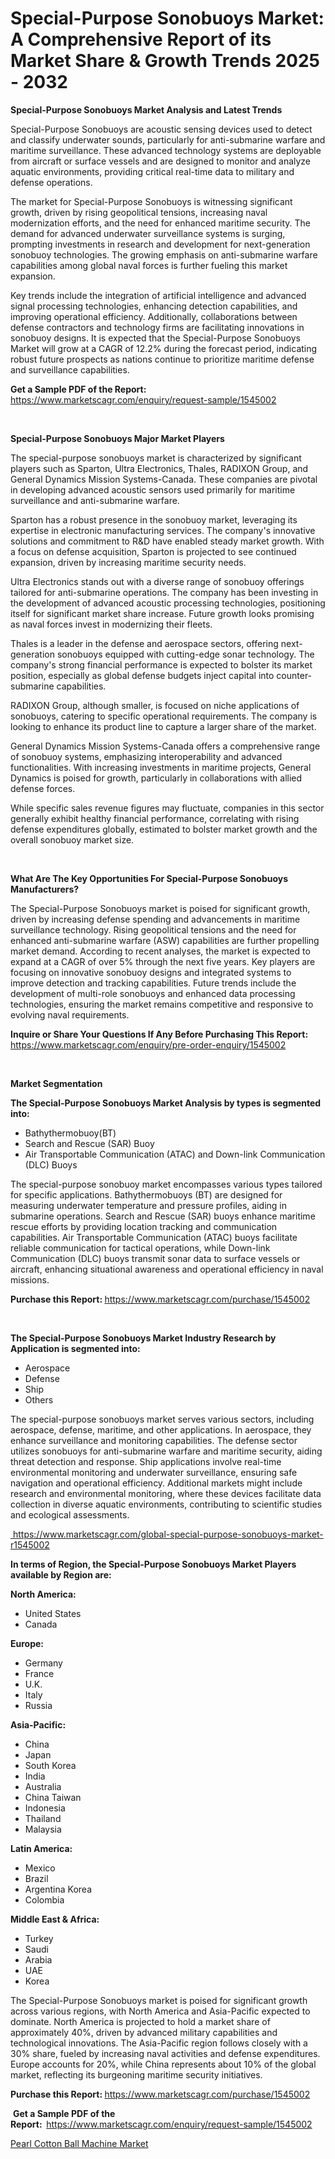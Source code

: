 <p><h1>Special-Purpose Sonobuoys Market: A Comprehensive Report of its Market Share & Growth Trends 2025 - 2032</h1></p><p><strong>Special-Purpose Sonobuoys Market Analysis and Latest Trends</strong></p>
<p><p>Special-Purpose Sonobuoys are acoustic sensing devices used to detect and classify underwater sounds, particularly for anti-submarine warfare and maritime surveillance. These advanced technology systems are deployable from aircraft or surface vessels and are designed to monitor and analyze aquatic environments, providing critical real-time data to military and defense operations.</p><p>The market for Special-Purpose Sonobuoys is witnessing significant growth, driven by rising geopolitical tensions, increasing naval modernization efforts, and the need for enhanced maritime security. The demand for advanced underwater surveillance systems is surging, prompting investments in research and development for next-generation sonobuoy technologies. The growing emphasis on anti-submarine warfare capabilities among global naval forces is further fueling this market expansion.</p><p>Key trends include the integration of artificial intelligence and advanced signal processing technologies, enhancing detection capabilities, and improving operational efficiency. Additionally, collaborations between defense contractors and technology firms are facilitating innovations in sonobuoy designs. It is expected that the Special-Purpose Sonobuoys Market will grow at a CAGR of 12.2% during the forecast period, indicating robust future prospects as nations continue to prioritize maritime defense and surveillance capabilities.</p></p>
<p><strong>Get a Sample PDF of the Report:&nbsp;</strong> <a href="https://www.marketscagr.com/enquiry/request-sample/1545002?utm_campaign=3168&utm_medium=2&utm_source=Github&utm_content=ia&utm_term=11042025&utm_id=special-purpose-sonobuoys">https://www.marketscagr.com/enquiry/request-sample/1545002</a></p>
<p>&nbsp;</p>
<p><strong>Special-Purpose Sonobuoys Major Market Players</strong></p>
<p><p>The special-purpose sonobuoys market is characterized by significant players such as Sparton, Ultra Electronics, Thales, RADIXON Group, and General Dynamics Mission Systems-Canada. These companies are pivotal in developing advanced acoustic sensors used primarily for maritime surveillance and anti-submarine warfare.</p><p>Sparton has a robust presence in the sonobuoy market, leveraging its expertise in electronic manufacturing services. The company's innovative solutions and commitment to R&D have enabled steady market growth. With a focus on defense acquisition, Sparton is projected to see continued expansion, driven by increasing maritime security needs.</p><p>Ultra Electronics stands out with a diverse range of sonobuoy offerings tailored for anti-submarine operations. The company has been investing in the development of advanced acoustic processing technologies, positioning itself for significant market share increase. Future growth looks promising as naval forces invest in modernizing their fleets.</p><p>Thales is a leader in the defense and aerospace sectors, offering next-generation sonobuoys equipped with cutting-edge sonar technology. The company's strong financial performance is expected to bolster its market position, especially as global defense budgets inject capital into counter-submarine capabilities.</p><p>RADIXON Group, although smaller, is focused on niche applications of sonobuoys, catering to specific operational requirements. The company is looking to enhance its product line to capture a larger share of the market.</p><p>General Dynamics Mission Systems-Canada offers a comprehensive range of sonobuoy systems, emphasizing interoperability and advanced functionalities. With increasing investments in maritime projects, General Dynamics is poised for growth, particularly in collaborations with allied defense forces.</p><p>While specific sales revenue figures may fluctuate, companies in this sector generally exhibit healthy financial performance, correlating with rising defense expenditures globally, estimated to bolster market growth and the overall sonobuoy market size.</p></p>
<p>&nbsp;</p>
<p><strong>What Are The Key Opportunities For Special-Purpose Sonobuoys Manufacturers?</strong></p>
<p><p>The Special-Purpose Sonobuoys market is poised for significant growth, driven by increasing defense spending and advancements in maritime surveillance technology. Rising geopolitical tensions and the need for enhanced anti-submarine warfare (ASW) capabilities are further propelling market demand. According to recent analyses, the market is expected to expand at a CAGR of over 5% through the next five years. Key players are focusing on innovative sonobuoy designs and integrated systems to improve detection and tracking capabilities. Future trends include the development of multi-role sonobuoys and enhanced data processing technologies, ensuring the market remains competitive and responsive to evolving naval requirements.</p></p>
<p><strong>Inquire or Share Your Questions If Any Before Purchasing This Report:</strong> <a href="https://www.marketscagr.com/enquiry/pre-order-enquiry/1545002?utm_campaign=3168&utm_medium=2&utm_source=Github&utm_content=ia&utm_term=11042025&utm_id=special-purpose-sonobuoys">https://www.marketscagr.com/enquiry/pre-order-enquiry/1545002</a></p>
<p>&nbsp;</p>
<p><strong>Market Segmentation</strong></p>
<p><strong>The Special-Purpose Sonobuoys Market Analysis by types is segmented into:</strong></p>
<p><ul><li>Bathythermobuoy(BT)</li><li>Search and Rescue (SAR) Buoy</li><li>Air Transportable Communication (ATAC) and Down-link Communication (DLC) Buoys</li></ul></p>
<p><p>The special-purpose sonobuoy market encompasses various types tailored for specific applications. Bathythermobuoys (BT) are designed for measuring underwater temperature and pressure profiles, aiding in submarine operations. Search and Rescue (SAR) buoys enhance maritime rescue efforts by providing location tracking and communication capabilities. Air Transportable Communication (ATAC) buoys facilitate reliable communication for tactical operations, while Down-link Communication (DLC) buoys transmit sonar data to surface vessels or aircraft, enhancing situational awareness and operational efficiency in naval missions.</p></p>
<p><strong>Purchase this Report:&nbsp;</strong><a href="https://www.marketscagr.com/purchase/1545002?utm_campaign=3168&utm_medium=2&utm_source=Github&utm_content=ia&utm_term=11042025&utm_id=special-purpose-sonobuoys">https://www.marketscagr.com/purchase/1545002</a></p>
<p>&nbsp;</p>
<p><strong>The Special-Purpose Sonobuoys Market Industry Research by Application is segmented into:</strong></p>
<p><ul><li>Aerospace</li><li>Defense</li><li>Ship</li><li>Others</li></ul></p>
<p><p>The special-purpose sonobuoys market serves various sectors, including aerospace, defense, maritime, and other applications. In aerospace, they enhance surveillance and monitoring capabilities. The defense sector utilizes sonobuoys for anti-submarine warfare and maritime security, aiding threat detection and response. Ship applications involve real-time environmental monitoring and underwater surveillance, ensuring safe navigation and operational efficiency. Additional markets might include research and environmental monitoring, where these devices facilitate data collection in diverse aquatic environments, contributing to scientific studies and ecological assessments.</p></p>
<p><a href="https://www.marketscagr.com/global-special-purpose-sonobuoys-market-r1545002?utm_campaign=3168&utm_medium=2&utm_source=Github&utm_content=ia&utm_term=11042025&utm_id=special-purpose-sonobuoys">&nbsp;https://www.marketscagr.com/global-special-purpose-sonobuoys-market-r1545002</a></p>
<p><strong>In terms of Region, the Special-Purpose Sonobuoys Market Players available by Region are:</strong></p>
<p>
    <p> <strong> North America: </strong>
        <ul>
            <li>United States</li>
            <li>Canada</li>
        </ul>
        </p> 
    <p> <strong> Europe: </strong>
        <ul>
            <li>Germany</li>
            <li>France</li>
            <li>U.K.</li>
            <li>Italy</li>
            <li>Russia</li>
        </ul>
        </p> 
    <p> <strong> Asia-Pacific: </strong>
        <ul>
            <li>China</li>
            <li>Japan</li>
            <li>South Korea</li>
            <li>India</li>
            <li>Australia</li>
            <li>China Taiwan</li>
            <li>Indonesia</li>
            <li>Thailand</li>
            <li>Malaysia</li>
        </ul>
        </p> 
    <p> <strong> Latin America: </strong>
        <ul>
            <li>Mexico</li>
            <li>Brazil</li>
            <li>Argentina Korea</li>
            <li>Colombia</li>
        </ul>
        </p> 
    <p> <strong> Middle East & Africa: </strong>
        <ul>
            <li>Turkey</li>
            <li>Saudi</li>
            <li>Arabia</li>
            <li>UAE</li>
            <li>Korea</li>
        </ul>
    </p>
    </p>
<p><p>The Special-Purpose Sonobuoys market is poised for significant growth across various regions, with North America and Asia-Pacific expected to dominate. North America is projected to hold a market share of approximately 40%, driven by advanced military capabilities and technological innovations. The Asia-Pacific region follows closely with a 30% share, fueled by increasing naval activities and defense expenditures. Europe accounts for 20%, while China represents about 10% of the global market, reflecting its burgeoning maritime security initiatives.</p></p>
<p><strong>Purchase this Report: </strong><a href="https://www.marketscagr.com/purchase/1545002?utm_campaign=3168&utm_medium=2&utm_source=Github&utm_content=ia&utm_term=11042025&utm_id=special-purpose-sonobuoys">https://www.marketscagr.com/purchase/1545002</a></p>
<p>&nbsp;<strong>Get a Sample PDF of the Report:&nbsp;&nbsp;</strong><a href="https://www.marketscagr.com/enquiry/request-sample/1545002?utm_campaign=3168&utm_medium=2&utm_source=Github&utm_content=ia&utm_term=11042025&utm_id=special-purpose-sonobuoys">https://www.marketscagr.com/enquiry/request-sample/1545002</a></p>
<p><strong></strong></p>
<p><p><a href="https://github.com/rosamariarocque98/Market-Research-Report-List-1/blob/main/pearl-cotton-ball-machine-market.md?utm_campaign=3168&utm_medium=2&utm_source=Github&utm_content=ia&utm_term=11042025&utm_id=special-purpose-sonobuoys">Pearl Cotton Ball Machine Market</a></p></p>
